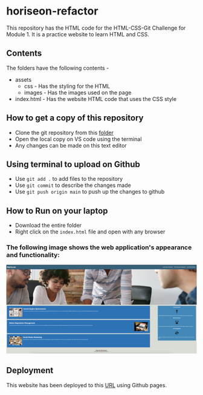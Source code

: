 # horiseon-refactor

This repository has the HTML code for the HTML-CSS-Git Challenge for Module 1. It is a practice website to learn HTML and CSS.

## Contents
The folders have the following contents - 
* assets
    * css - Has the styling for the HTML
    * images - Has the images used on the page
* index.html - Has the website HTML code that uses the CSS style

## How to get a copy of this repository

* Clone the git repository from this [folder](https://github.com/the-Coding-Boot-Camp-at-UT/UTA-VIRT-FSF-PT-09-2022-U-LOLC)
* Open the local copy on VS code using the terminal
* Any changes can be made on this text editor

## Using terminal to upload on Github

* Use `git add .` to add files to the repository
* Use `git commit` to describe the changes made
* Use `git push origin main` to push up the changes to github

## How to Run on your laptop

* Download the entire folder
* Right click on the `index.html` file and open with any browser

### The following image shows the web application's appearance and functionality:

![screenshot](https://github.com/rashida53/horiseon-refactor/blob/main/output-screenshot.png?raw=true)


## Deployment

This website has been deployed to this [URL](https://rashida53.github.io/horiseon-refactor/) using Github pages.